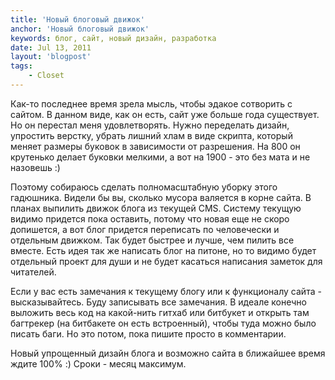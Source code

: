 ```yaml
---
title: 'Новый блоговый движок'
anchor: 'Новый блоговый движок'
keywords: блог, сайт, новый дизайн, разработка
date: Jul 13, 2011
layout: 'blogpost'
tags:
    - Closet
---
```


Как-то последнее время зрела мысль, чтобы эдакое сотворить с сайтом. В данном виде, как он есть, сайт уже больше года существует. Но он перестал меня удовлетворять. Нужно переделать дизайн, упростить верстку, убрать лишний хлам в виде скрипта, который меняет размеры буковок в зависимости от разрешения. На 800 он крутенько делает буковки мелкими, а вот на 1900 - это без мата и не назовешь :)

<!-- cut -->

Поэтому собираюсь сделать полномасштабную уборку этого гадюшника. Видели бы вы, сколько мусора валяется в корне сайта. В планах выпилить движок блога из текущей CMS. Систему текущую видимо придется пока оставить, потому что новая еще не скоро допишется, а вот блог придется переписать по человечески и отдельным движком. Так будет быстрее и лучше, чем пилить все вместе. Есть идея так же написать блог на питоне, но то видимо будет отдельный проект для души и не будет касаться написания заметок для читателей.

Если у вас есть замечания к текущему блогу или к функционалу сайта - высказывайтесь. Буду записывать все замечания. В идеале конечно выложить весь код на какой-нить гитхаб или битбукет и открыть там багтрекер (на битбакете он есть встроенный), чтобы туда можно было писать баги. Но это потом, пока пишите просто в комментарии.

Новый упрощенный дизайн блога и возможно сайта в ближайшее время ждите 100% :) Сроки - месяц максимум.

